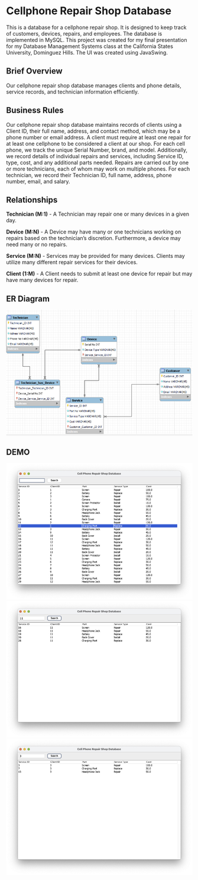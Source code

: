 # Cellphone Repair Shop Database
This is a database for a cellphone repair shop. It is designed to keep track of customers, devices, repairs, and employees. The database is implemented in MySQL. This project was created for my final presentation for my Database Management Systems class at the California States University, Dominguez Hills. The UI was created using JavaSwing.

## Brief Overview
Our cellphone repair shop database manages clients and phone details, service records, and technician information efficiently.

## Business Rules
Our cellphone repair shop database maintains records of clients using a Client ID, their full name, address, and contact method, which may be a phone number or email address. A client must require at least one repair for at least one cellphone to be considered a client at our shop. For each cell phone, we track the unique Serial Number, brand, and model. Additionally, we record details of individual repairs and services, including Service ID, type, cost, and any additional parts needed. Repairs are carried out by one or more technicians, each of whom may work on multiple phones. For each technician, we record their Technician ID, full name, address, phone number, email, and salary.

## Relationships
**Technician (M:1)** - A Technician may repair one or many devices in a given day.

**Device (M:N)** - A Device may have many or one technicians working on repairs based on the technician’s discretion. Furthermore, a device may need many or no repairs. 

**Service (M:N)** - Services may be provided for many devices. Clients may utilize many different repair services for their devices. 

**Client (1:M)** - A Client needs to submit at least one device for repair but may have many devices for repair.

## ER Diagram
![ER Diagram](/assets/ERD.png)

## DEMO
![FULL DATABASE](/assets/full_database.png)
![DATA CLIENT_ID 11](/assets/data_11.png)
![DATA CLIENT_ID 3](/assets/data_3.png)
